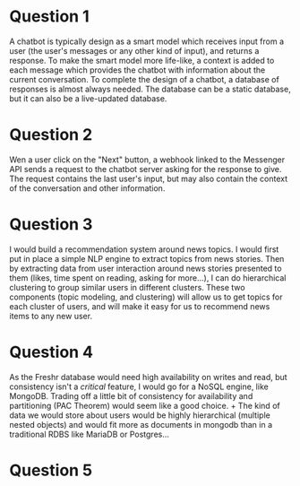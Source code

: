 # Question 1
A chatbot is typically design as a smart model which receives input from a user (the user's messages or any other kind of input), and returns a response.
To make the smart model more life-like, a context is added to each message which provides the chatbot with information about the current conversation.
To complete the design of a chatbot, a database of responses is almost always needed. The database can be a static database, but it can also be a live-updated database.

# Question 2
Wen a user click on the "Next" button, a webhook linked to the Messenger API sends a request to the chatbot server asking for the response to give. The request contains the last user's input, but may also contain the context of the conversation and other information.

# Question 3
I would build a recommendation system around news topics. I would first put in place a simple NLP engine to extract topics from news stories. Then by extracting data from user interaction around news stories presented to them (likes, time spent on reading, asking for more...), I can do hierarchical clustering to group similar users in different clusters.
These two components (topic modeling, and clustering) will allow us to get topics for each cluster of users, and will make it easy for us to recommend news items to any new user.

# Question 4
As the Freshr database would need high availability on writes and read, but consistency isn't a *critical* feature, I would go for a NoSQL engine, like MongoDB. Trading off a little bit of consistency for availability and partitioning (PAC Theorem) would seem like a good choice. + The kind of data we would store about users would be highly hierarchical (multiple nested objects) and would fit more as documents in mongodb than in a traditional RDBS like MariaDB or Postgres...

# Question 5
